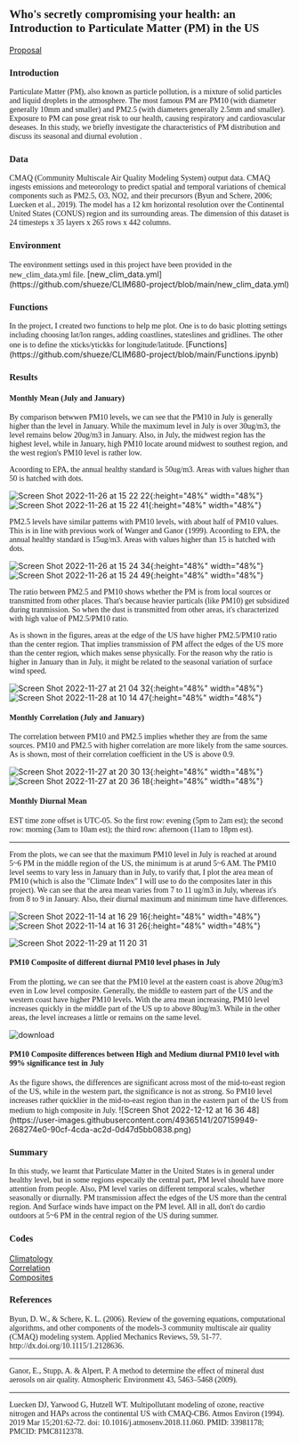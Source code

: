 

## <font face="Times New Roman" >  Who's secretly compromising your health: an Introduction to Particulate Matter (PM) in the US </font>

[Proposal](https://shueze.github.io/CLIM680-project/proposal)   

### **<font face="Times New Roman" >  Introduction </font>**  

<font face="Times New Roman" >  
Particulate Matter (PM), also known as particle pollution, is a mixture of solid particles and liquid droplets in the atmosphere. The most famous PM are PM10 (with diameter generally 10mm and smaller) and PM2.5 (with diameters generally 2.5mm and smaller). Exposure to PM can pose great risk to our health, causing respiratory and cardiovascular deseases. In this study, we briefly investigate the characteristics of PM distribution and discuss its seasonal and diurnal evolution . 
</font>  

### **<font face="Times New Roman" >  Data </font>**  

<font face="Times New Roman" >  
CMAQ (Community Multiscale Air Quality Modeling System) output data. CMAQ ingests emissions and meteorology to predict spatial and temporal variations of chemical components such as PM2.5, O3, NO2, and their precursors (Byun and Schere, 2006; Luecken et al., 2019). The model has a 12 km horizontal resolution over the Continental United States (CONUS) region and its surrounding areas. The dimension of this dataset is 24 timesteps x 35 layers x 265 rows x 442 columns.  
</font>

### **<font face="Times New Roman" >  Environment </font>**  

<font face="Times New Roman" >  
The environment settings used in this project have been provided in the new_clim_data.yml file.  
</font>
[new_clim_data.yml](https://github.com/shueze/CLIM680-project/blob/main/new_clim_data.yml) 



### **<font face="Times New Roman" >  Functions </font>**  

<font face="Times New Roman" >  
In the project, I created two functions to help me plot. One is to do basic plotting settings including choosing lat/lon ranges, adding coastlines, stateslines and gridlines. The other one is to define the xticks/ytickks for longitude/latitude. 
</font>
[Functions](https://github.com/shueze/CLIM680-project/blob/main/Functions.ipynb) 
  

### **<font face="Times New Roman" >  Results  </font>**  

#### <font face="Times New Roman" >  Monthly Mean (July and January) </font>  

<font face="Times New Roman" > 
By comparison betwwen PM10 levels, we can see that the PM10 in July is generally higher than the level in January. While the maximum level in July is over 30ug/m3, the level remains below 20ug/m3 in January. Also, in July, the midwest region has the highest level, while in January, high PM10 locate around midwest to southest region, and the west region's PM10 level is rather low.  
  
Acoording to EPA, the annual healthy standard is 50ug/m3. Areas with values higher than 50 is hatched with dots.
</font>  

![Screen Shot 2022-11-26 at 15 22 22](https://user-images.githubusercontent.com/49365141/204107710-fdac5f4a-4aad-4c52-930f-06ee9b57898f.png){:height="48%" width="48%"}
![Screen Shot 2022-11-26 at 15 22 41](https://user-images.githubusercontent.com/49365141/204107713-da3b3bec-3947-47ff-8335-380d49cbb112.png){:height="48%" width="48%"}

<font face="Times New Roman" > 
PM2.5 levels have similar patterns with PM10 levels, with about half of PM10 values. This is in line with previous work of Wanger and Ganor (1999).  
</font>    

<font face="Times New Roman" > 
Acoording to EPA, the annual healthy standard is 15ug/m3. Areas with values higher than 15 is hatched with dots.
</font>  



![Screen Shot 2022-11-26 at 15 24 34](https://user-images.githubusercontent.com/49365141/204107779-333bdc82-dcf6-4bae-9ba4-dad6091dd3d4.png){:height="48%" width="48%"}
![Screen Shot 2022-11-26 at 15 24 49](https://user-images.githubusercontent.com/49365141/204107780-76c523f2-1fe2-4003-9b6a-b79646910f07.png){:height="48%" width="48%"}  

<font face="Times New Roman" > 
The ratio between PM2.5 and PM10 shows whether the PM is from local sources or transmitted from other places. That's because heavier particals (like PM10) get subsidized during tranmission. So when the dust is transmitted from other areas, it's characterized with high value of PM2.5/PM10 ratio.  
  
As is shown in the figures, areas at the edge of the US have higher PM2.5/PM10 ratio than the center region. That implies transmission of PM affect the edges of the US more than the center region, which makes sense physically.  For the reason why the ratio is higher in January than in July, it might be related to the seasonal variation of surface wind speed.  
</font>  

![Screen Shot 2022-11-27 at 21 04 32](https://user-images.githubusercontent.com/49365141/204176997-06a49def-68e8-42e3-a10d-d9b42e22c284.png){:height="48%" width="48%"}
![Screen Shot 2022-11-28 at 10 14 47](https://user-images.githubusercontent.com/49365141/204313477-80844b88-0a91-4995-b014-62cea2152bb3.png){:height="48%" width="48%"}

#### <font face="Times New Roman" >  Monthly Correlation (July and January) </font>  
<font face="Times New Roman" > 
The correlation between PM10 and PM2.5 implies whether they are from the same sources. PM10 and PM2.5 with higher correlation are more likely from the same sources. As is shown, most of their correlation coefficient in the US is above 0.9.  
</font>  

![Screen Shot 2022-11-27 at 20 30 13](https://user-images.githubusercontent.com/49365141/204314834-3f80fb5f-7705-416d-bdaf-835270267d71.png){:height="48%" width="48%"}
![Screen Shot 2022-11-27 at 20 36 18](https://user-images.githubusercontent.com/49365141/204314858-5439f2a1-2cf8-485f-b5fc-eb3cb70cf997.png){:height="48%" width="48%"}



#### <font face="Times New Roman" >  Monthly Diurnal Mean  </font>

<font face="Times New Roman" > 
EST time zone offset is UTC-05.   
So the first row: evening (5pm to 2am est);   
the second row: morning   (3am to 10am est);   
the third row: afternoon  (11am to 18pm est).   
</font>  

****
<font face="Times New Roman" > 
From the plots, we can see that the maximum PM10 level in July is reached at around 5~6 PM in the middle region of the US, the minimum is at arund 5~6 AM. 
The PM10 level seems to vary less in January than in July, to varify that, I plot the area mean of PM10 (which is also the "Climate Index" I will use to do the composites later in this project). 
We can see that the area mean varies from 7 to 11 ug/m3 in July, whereas it's from 8 to 9 in January. Also, their diurnal maximum and minimum time have differences.  
</font>  

![Screen Shot 2022-11-14 at 16 29 16](https://user-images.githubusercontent.com/49365141/201769533-1c47b1dd-18d0-4998-9eca-8289ae314da7.png){:height="48%" width="48%"}
![Screen Shot 2022-11-14 at 16 31 26](https://user-images.githubusercontent.com/49365141/201769987-50c6377c-0cfc-4636-b3b5-c85f55cd8fb0.png){:height="48%" width="48%"}

![Screen Shot 2022-11-29 at 11 20 31](https://user-images.githubusercontent.com/49365141/204584695-3056cc33-f276-4112-a68f-80697388df30.png)

#### <font face="Times New Roman" >  PM10 Composite of different diurnal PM10 level phases in July  </font>  

<font face="Times New Roman" > 
From the plotting, we can see that the PM10 level at the eastern coast is above 20ug/m3 even in Low level composite. Generally, the middle to eastern part of the US and the western coast have higher PM10 levels. With the area mean increasing, PM10 level increases quickly in the middle part of the US up to above 80ug/m3. While in the other areas, the level increases a little or remains on the same level. 
</font>  

![download](https://user-images.githubusercontent.com/49365141/204108887-9515b442-7be5-43e8-aaac-fc0e7246a335.png)

#### <font face="Times New Roman" >  PM10 Composite differences between High and Medium diurnal PM10 level with 99% significance test in July  </font>  

<font face="Times New Roman" > 
As the figure shows, the differences are significant across most of the mid-to-east region of the US, while in the western part, the significance is not as strong. So PM10 level increases rather quicklier in the mid-to-east region than in the eastern part of the US from medium to high composite in July. 
  
</font>  
![Screen Shot 2022-12-12 at 16 36 48](https://user-images.githubusercontent.com/49365141/207159949-268274e0-90cf-4cda-ac2d-0d47d5bb0838.png)



### **<font face="Times New Roman" >  Summary  </font>**  

<font face="Times New Roman" > 
In this study, we learnt that Particulate Matter in the United States is in general under healthy level, but in some regions especaily the central part, PM level should have more attention from people. Also, PM level varies on different temporal scales, whether seasonally or diurnally. PM transmission affect the edges of the US more than the central region. And Surface winds have impact on the PM level. All in all, don't do cardio outdoors at 5~6 PM in the central region of the US during summer.
</font>  

### **<font face="Times New Roman" >  Codes  </font>**  

[Climatology](https://github.com/shueze/CLIM680-project/blob/main/Project.ipynb)   
[Correlation](https://github.com/shueze/CLIM680-project/blob/main/Correlation.ipynb)   
[Composites](https://github.com/shueze/clim680/blob/master/Composites.ipynb)   

### **<font face="Times New Roman" >  References  </font>**  

<font face="Times New Roman" > 
Byun, D. W., & Schere, K. L. (2006). Review of the governing equations, computational algorithms, and other components of the models-3 community multiscale air quality (CMAQ) modeling system. Applied Mechanics Reviews, 59, 51-77. http://dx.doi.org/10.1115/1.2128636. 
</font>  

****  

<font face="Times New Roman" > 
Ganor, E., Stupp, A. & Alpert, P. A method to determine the effect of mineral dust aerosols on air quality. Atmospheric Environment 43, 5463–5468 (2009).
</font>  

****  

<font face="Times New Roman" > 
Luecken DJ, Yarwood G, Hutzell WT. Multipollutant modeling of ozone, reactive nitrogen and HAPs across the continental US with CMAQ-CB6. Atmos Environ (1994). 2019 Mar 15;201:62-72. doi: 10.1016/j.atmosenv.2018.11.060. PMID: 33981178; PMCID: PMC8112378.  
</font>  
